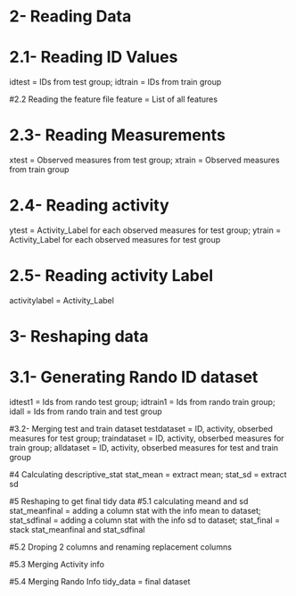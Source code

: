 # 2- Reading Data
# 2.1- Reading ID Values
idtest = IDs from test group; 
idtrain = IDs from train group

#2.2 Reading the feature file
feature = List of all features

# 2.3- Reading Measurements
xtest = Observed measures from test group;
xtrain = Observed measures from train group

# 2.4- Reading activity
ytest = Activity_Label for each observed measures for test group;
ytrain = Activity_Label for each observed measures for test group

# 2.5- Reading activity Label
activitylabel = Activity_Label

# 3- Reshaping data
# 3.1- Generating Rando ID dataset
idtest1 = Ids from rando test group;
idtrain1 = Ids from rando train group;
idall = Ids from rando train and test group

#3.2- Merging test and train dataset
testdataset = ID, activity, obserbed measures for test group;
traindataset = ID, activity, obserbed measures for train group;
alldataset = ID, activity, obserbed measures for test and train group

#4 Calculating descriptive_stat
stat_mean = extract mean;
stat_sd = extract sd

#5 Reshaping to get final tidy data
#5.1 calculating meand and sd
stat_meanfinal = adding a column stat with the info mean to dataset;
stat_sdfinal = adding a column stat with the info sd to dataset;
stat_final = stack stat_meanfinal and stat_sdfinal

#5.2 Droping 2 columns and renaming replacement columns

#5.3 Merging Activity info

#5.4 Merging Rando Info
tidy_data = final dataset 



